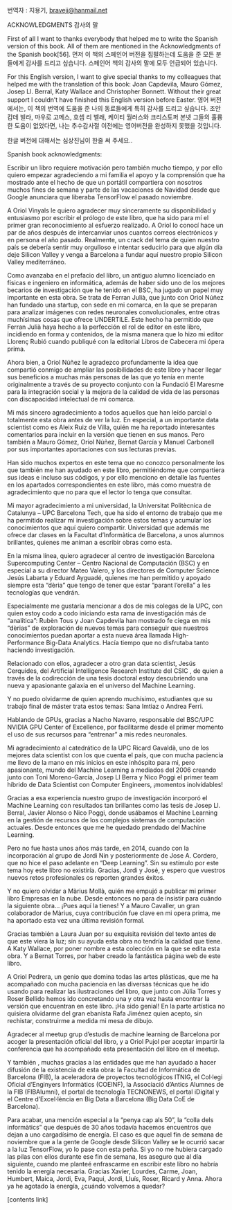 번역자 : 지용기, braveji@hanmail.net

ACKNOWLEDGMENTS
감사의 말
 

First of all I want to thanks everybody that helped me to write the Spanish version of this book. All of them are mentioned in the Acknowledgments of the Spanish book[56].
먼저 이 책의 스페인어 버전을 집필하는데 도움을 준 모든 분들에게 감사를 드리고 싶습니다. 스페인어 책의 감사의 말에 모두 언급되어 있습니다.

For this English version, I want to give special thanks to my colleagues that helped me with the translation of this book: Joan Capdevila, Mauro Gómez, Josep Ll. Berral, Katy Wallace and Christopher Bonnett. Without their great support I couldn’t have finished this English version before Easter.
영어 버전에서는, 이 책의 번역에 도움을 준 나의 동료들에게 특히 감사를 드리고 싶습니다. 조안 캅데 빌라, 마우로 고메스, 호셉 리 벨래, 케이티 월러스와 크리스토퍼 본넷 그들의 훌륭한 도움이 없었다면, 나는 추수감사절 이전에는 영어버전을 완성하지 못했을 것입니다.

한글 버전에 대해서는 심상진님이 한줄 써 주세요..

Spanish book acknowledgments:

Escribir un libro requiere motivación pero también mucho tiempo, y por ello quiero empezar agradeciendo a mi familia el apoyo y la comprensión que ha mostrado ante el hecho de que un portátil compartiera con nosotros muchos fines de semana y parte de las vacaciones de Navidad desde que Google anunciara que liberaba TensorFlow el pasado noviembre.

A Oriol Vinyals le quiero agradecer muy sinceramente su disponibilidad y entusiasmo por escribir el prólogo de este libro, que ha sido para mí el primer gran reconocimiento al esfuerzo realizado. A Oriol lo conocí hace un par de años después de intercanviar unos cuantos correos electrónicos y en persona el año pasado. Realmente, un crack del tema de quien nuestro país se debería sentir muy orgulloso e intentar seducirlo para que algún día deje Silicon Valley y venga a Barcelona a fundar aquí nuestro propio Silicon Valley mediterráneo.

Como avanzaba en el prefacio del libro, un antiguo alumno licenciado en físicas e ingeniero en informática, además de haber sido uno de los mejores becarios de investigación que he tenido en el BSC, ha jugado un papel muy importante en esta obra. Se trata de Ferran Julià, que junto con Oriol Núñez han fundado una startup, con sede en mi comarca, en la que se preparan para analizar imágenes con redes neuronales convolucionales, entre otras muchísimas cosas que ofrece UNDERTILE. Este hecho ha permitido que Ferran Julià haya hecho a la perfección el rol de editor en este libro, incidiendo en forma y contenidos, de la misma manera que lo hizo mi editor Llorenç Rubió cuando publiqué con la editorial Libros de Cabecera mi ópera prima.

Ahora bien, a Oriol Núñez le agradezco profundamente la idea que compartió conmigo de ampliar las posibilidades de este libro y hacer llegar sus beneficios a muchas más personas de las que yo tenía en mente originalmente a través de su proyecto conjunto con la Fundació El Maresme para la integración social y la mejora de la calidad de vida de las personas con discapacidad intelectual de mi comarca.

Mi más sincero agradecimiento a todos aquellos que han leído parcial o totalmente esta obra antes de ver la luz. En especial, a un importante data scientist como es Aleix Ruiz de Villa, quién me ha reportado interesantes comentarios para incluir en la versión que tienen en sus manos. Pero también a Mauro Gómez, Oriol Núñez, Bernat García y Manuel Carbonell por sus importantes aportaciones con sus lecturas previas.

Han sido muchos expertos en este tema que no conozco personalmente los que también me han ayudado en este libro, permitiéndome que compartiera sus ideas e incluso sus códigos, y por ello menciono en detalle las fuentes en los apartados correspondientes en este libro, más como muestra de agradecimiento que no para que el lector lo tenga que consultar.

Mi mayor agradecimiento a mi universidad, la Universitat Politècnica de Catalunya – UPC Barcelona Tech, que ha sido el entorno de trabajo que me ha permitido realizar mi investigación sobre estos temas y acumular los conocimientos que aquí quiero compartir. Universidad que además me ofrece dar clases en la Facultat d’Informàtica de Barcelona, a unos alumnos brillantes, quienes me animan a escribir obras como esta.

En la misma línea, quiero agradecer al centro de investigación Barcelona Supercomputing Center – Centro Nacional de Computación (BSC) y en especial a su director Mateo Valero, y los directores de Computer Science Jesús Labarta y Eduard Ayguadé, quienes me han permitido y apoyado siempre esta “dèria” que tengo de tener que estar “parant l’orella” a les tecnologías que vendrán.

Especialmente me gustaría mencionar a dos de mis colegas de la UPC, con quien estoy codo a codo iniciando esta rama de investigación más de “analítica”: Rubèn Tous y Joan Capdevila han mostrado fe ciega en mis “dèrias” de exploración de nuevos temas para conseguir que nuestros conocimientos puedan aportar a esta nueva área llamada High-Performance Big-Data Analytics. Hacía tiempo que no disfrutaba tanto haciendo investigación.

Relacionado con ellos, agradecer a otro gran data scientist, Jesús Cerquides, del Artificial Intelligence Research Institute del CSIC , de quien a través de la codirección de una tesis doctoral estoy descubriendo una nueva y apasionante galaxia en el universo del Machine Learning.

Y no puedo olvidarme de quien aprendo muchísimo, estudiantes que su trabajo final de máster trata estos temas: Sana Imtiaz o Andrea Ferri.

Hablando de GPUs, gracias a Nacho Navarro, responsable del BSC/UPC NVIDIA GPU Center of Excellence, por facilitarme desde el primer momento el uso de sus recursos para “entrenar” a mis redes neuronales.

Mi agradecimiento al catedrático de la UPC Ricard Gavaldà, uno de los mejores data scientist con los que cuenta el país, que con mucha paciencia me llevo de la mano en mis inicios en este inhóspito para mi, pero apasionante, mundo del Machine Learning a mediados del 2006 creando junto con Toni Moreno-García, Josep Ll Berra y Nico Poggi el primer team híbrido de Data Scientist con Computer Engineers, ¡momentos inolvidables!

Gracias a esa experiencia nuestro grupo de investigación incorporó el Machine Learning con resultados tan brillantes como las tesis de Josep Ll. Berral, Javier Alonso o Nico Poggi, donde usábamos el Machine Learning en la gestión de recursos de los complejos sistemas de computación actuales. Desde entonces que me he quedado prendado del Machine Learning.

Pero no fue hasta unos años más tarde, en 2014, cuando con la incorporación al grupo de Jordi Nin y posteriormente de Jose A. Cordero, que no hice el paso adelante en “Deep Learning”. Sin su estímulo por este tema hoy este libro no existiría. Gracias, Jordi y José, y espero que vuestros nuevos retos profesionales os reporten grandes éxitos.

Y no quiero olvidar a Màrius Mollà, quién me empujó a publicar mi primer libro Empresas en la nube. Desde entonces no para de insistir para cuándo la siguiente obra… ¡Pues aquí la tienes! Y a Mauro Cavaller, un gran colaborador de Màrius, cuya contribución fue clave en mi opera prima, me ha aportado esta vez una última revisión formal.

Gracias también a Laura Juan por su exquisita revisión del texto antes de que este viera la luz; sin su ayuda esta obra no tendría la calidad que tiene. A Katy Wallace, por poner nombre a esta colección en la que se edita esta obra. Y a Bernat Torres, por haber creado la fantástica página web de este libro.

A Oriol Pedrera, un genio que domina todas las artes plásticas, que me ha acompañado con mucha paciencia en las diversas técnicas que he ido usando para realizar las ilustraciones del libro, que junto con Júlia Torres y Roser Bellido hemos ido concretando una y otra vez hasta encontrar la versión que encuentran en este libro. ¡Ha sido genial! En la parte artística no quisiera olvidarme del gran ebanista Rafa Jiménez quien acepto, sin rechistar, construirme a medida mi mesa de dibujo.

Agradecer al meetup grup d’estudis de machine learning de Barcelona por acoger la presentación oficial del libro, y a Oriol Pujol per aceptar impartir la conferencia que ha acompañado esta presentación del libro en el meetup.

Y también , muchas gracias a las entidades que me han ayudado a hacer difusión de la existencia de esta obra: la Facultad de Informática de Barcelona (FIB), la aceleradora de proyectos tecnológicos ITNIG, el Col·legi Oficial d’Enginyers Informàtics (COEINF), la Associació d’Antics Alumnes de la FIB (FIBAlumni), el portal de tecnología TECNONEWS, el portal iDigital y el Centre d’Excel·lència en Big Data a Barcelona (Big Data CoE de Barcelona).

Para acabar, una mención especial a la “penya cap als 50”, la “colla dels informàtics” que después de 30 años todavía hacemos encuentros que dejan a uno cargadísimo de energía. El caso es que aquel fin de semana de noviembre que a la gente de Google desde Silicon Valley se le ocurrió sacar a la luz TensorFlow, yo lo pase con esta peña. Si yo no me hubiera cargado las pilas con ellos durante ese fin de semana, les aseguro que al día siguiente, cuando me planteé enfrascarme en escribir este libro no habría tenido la energía necesaria. Gracias Xavier, Lourdes, Carme, Joan, Humbert, Maica, Jordi, Eva, Paqui, Jordi, Lluís, Roser, Ricard y Anna. Ahora ya he agotado la energía, ¿cuándo volvemos a quedar?

[contents link]